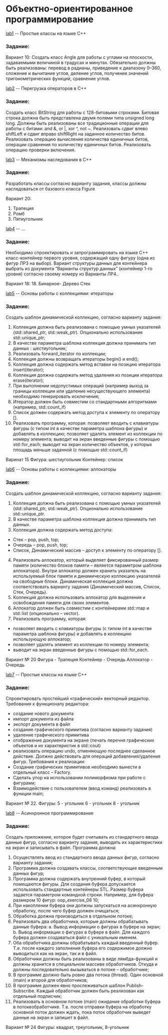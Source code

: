 # Объектно-ориентированное программирование

[lab1](oop_exercise_01) -- Простые классы на языке С++
### Задание:
Вариант 10:
Создать класс Angle для работы с углами на плоскости, задаваемыми
величиной в градусах и минутах. Обязательно должны быть
реализованы: перевод в радианы, приведение к диапазону 0–360,
сложение и вычитание углов, деление углов, получение значений
тригонометрических функций, сравнение углов.

[lab2](oop_exercise_02) -- Перегрузка операторов в С++
### Задание:
Создать класс BitString для работы с 128-битовыми строками.
Битовая строка должна быть представлена двумя полями типа unsigned
long long.
Должны быть реализованы все традиционные операции для работы с
битами: and &, or |, xor ^, not ~.
Реализовать сдвиг влево shiftLeft и сдвиг вправо shiftRight на заданное
количество битов.
Реализовать операцию вычисления количества единичных битов,
операции сравнения по количеству единичных битов.
Реализовать операцию проверки включения.

[lab3](oop_exercise_03) -- Механизмы наследования в С++
### Задание:
Разработать классы согласно варианту задания, классы должны
наследоваться от базового класса Figure

Вариант 20:
1. Трапеция
2. Ромб
3. Пятиугольник

[lab4](oop_exercise_04) -- ...
### Задание:
Необходимо спроектировать и запрограммировать на языке C++ класс-контейнер
первого уровня, содержащий одну фигуру (одна из фигур ЛР3 на выбор). Вариант
структуры данных для контейнера выбрать из документа “Варианты структур
данных” (контейнер 1-го уровня) согласно своему номеру из Варианты ЛР4..

Вариант 18:
18. Бинарное- Дерево Стек


[lab5](oop_exercise_05) -- Основы работы с коллекциями: итераторы
### Задание:
Создать шаблон динамической коллекцию, согласно варианту задания:
1. Коллекция должна быть реализована с помощью умных указателей
(std::shared_ptr, std::weak_ptr). Опционально использование std::unique_ptr;
2. В качестве параметра шаблона коллекция должна принимать тип данных
: шестиугольник;
3. Реализовать forward_iterator по коллекции;
4. Коллекция должны возвращать итераторы begin() и end();
5. Коллекция должна содержать метод вставки на позицию итератора
insert(iterator);
6. Коллекция должна содержать метод удаления из позиции итератора
erase(iterator);
7. При выполнении недопустимых операций (например выход за границы
коллекции или удаление несуществующего элемента) необходимо
генерировать исключения;
8. Итератор должен быть совместим со стандартными алгоритмами
(например, std::count_if)
9. Список должен содержать метод доступа к элементу по оператору [].
10. Реализовать программу, которая:
позволяет вводить с клавиатуры фигуры (с типом int в качестве
параметра шаблона фигуры) и добавлять в коллекцию;
позволяет удалять элемент из коллекции по номеру элемента;
выводит на экран введенные фигуры c помощью std::for_each;
выводит на экран количество объектов, у которых площадь меньше
заданной (с помощью std::count_if)

Варинат 15
Фигура: шестиугольник
Контейнер: список


[lab6](oop_exercise_06) -- Основы работы с коллекциями: аллокаторы
### Задание:
Создать шаблон динамической коллекцию, согласно варианту задания:
1. Коллекция должна быть реализована с помощью умных указателей
(std::shared_ptr, std::weak_ptr). Опционально использование std::unique_ptr.
2. В качестве параметра шаблона коллекция должна принимать тип
данных.
3. Коллекция должна содержать метод доступа:
* Стек – pop, push, top;
* Очередь – pop, push, top;
* Список, Динамический массив – доступ к элементу по оператору [].
4. Реализовать аллокатор, который выделяет фиксированный размер
памяти (количество блоков памяти – является параметром шаблона
аллокатора). Внутри аллокатор должен хранить указатель на используемый
блок памяти и динамическую коллекцию указателей на свободные блоки.
Динамическая коллекция должна соответствовать варианту задания
(Динамический массив, Список, Стек, Очередь).
5. Коллекция должна использовать аллокатор для выделения и
освобождения памяти для своих элементов.
6. Аллокатор должен быть совместим с контейнерами std::map и std::list
(опционально – vector).
7. Реализовать программу, которая:
* позволяет вводить с клавиатуры фигуры (с типом int в качестве
параметра шаблона фигуры) и добавлять в коллекцию использующую
аллокатор;
* позволяет удалять элемент из коллекции по номеру элемента;
* выводит на экран введенные фигуры c помощью std::for_each.

Вариант № 20
Фигура - Трапеция
Контейнер - Очередь
Аллокатор - Очередь

[lab7](oop_exercise_07) -- Простые классы на языке С++
### Задание:
Спроектировать простейший «графический» векторный редактор.
Требования к функционалу редактора:
* создание нового документа
* импорт документа из файла
* экспорт документа в файл
* создание графического примитива (согласно варианту задания)
* удаление графического примитива
* отображение документа на экране (печать перечня графических объектов и их
характеристик в std::cout)
* реализовать операцию undo, отменяющую последнее сделанное действие. Должно
действовать для операций добавления/удаления фигур.
Требования к реализации:
* Создание графических примитивов необходимо вынести в отдельный класс – Factory.
* Сделать упор на использовании полиморфизма при работе с фигурами;
* Взаимодействие с пользователем (ввод команд) реализовать в функции main;

Вариант № 22.
Фигуры: 5 - угольник 6 - угольник 8 - угольник

[lab8](oop_exercise_08) -- Асинхронное программирование
### Задание:
Создать приложение, которое будет считывать из стандартного ввода данные фигур,
согласно варианту задания, выводить их характеристики на экран и записывать в файл.
Программа должна:
1. Осуществлять ввод из стандартного ввода данных фигур, согласно варианту задания;
2. Программа должна создавать классы, соответствующие введенным данных фигур;
3. Программа должна содержать внутренний буфер, в который помещаются фигуры. Для
создания буфера допускается использовать стандартные контейнеры STL. Размер буфера
задается параметром командной строки. Например, для буфера размером 10 фигур:
oop_exercise_08 10;
4. При накоплении буфера они должны запускаться на асинхронную обработку, после чего
буфер должен очищаться;
5. Обработка должна производиться в отдельном потоке;
6. Реализовать два обработчика, которые должны обрабатывать данные буфера:
a. Вывод информации о фигурах в буфере на экран;
b. Вывод информации о фигурах в буфере в файл. Для каждого буфера должен создаваться
файл с уникальным именем.
7. Оба обработчика должны обрабатывать каждый введенный буфер. Т.е. после каждого
заполнения буфера его содержимое должно выводиться как на экран, так и в файл.
8. Обработчики должны быть реализованы в виде лямбда-функций и должны хранится в
специальном массиве обработчиков. Откуда и должны последовательно вызываться в
потоке – обработчике;
9. В программе должно быть ровно два потока (thread). Один основной (main) и второй для
обработчиков;
10. В программе должен явно прослеживаться шаблон Publish-Subscribe. Каждый
обработчик должен быть реализован как отдельный подписчик;
11. Реализовать в основном потоке (main) ожидание обработки буфера в потокеобработчике. Т.е. после отправки буфера на обработку основной поток должен ждать,
пока поток обработчик выведет данные на экран и запишет в файл.

Вариант № 24
Фигуры: квадрат, треугольник, 8-угольник
&emsp;<br />
